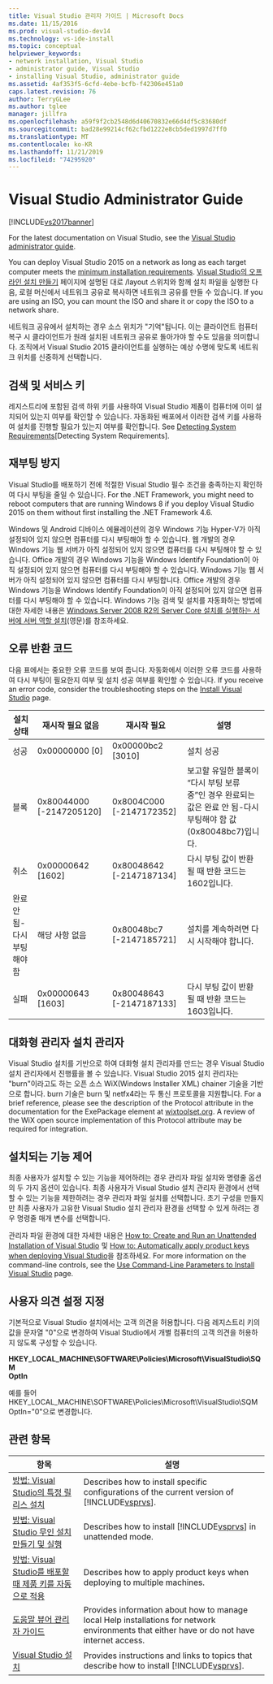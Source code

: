 ```yaml
---
title: Visual Studio 관리자 가이드 | Microsoft Docs
ms.date: 11/15/2016
ms.prod: visual-studio-dev14
ms.technology: vs-ide-install
ms.topic: conceptual
helpviewer_keywords:
- network installation, Visual Studio
- administrator guide, Visual Studio
- installing Visual Studio, administrator guide
ms.assetid: 4af353f5-6cfd-4ebe-bcfb-f42306e451a0
caps.latest.revision: 76
author: TerryGLee
ms.author: tglee
manager: jillfra
ms.openlocfilehash: a59f9f2cb2548d6d40670832e66d4df5c83680df
ms.sourcegitcommit: bad28e99214cf62cfbd1222e8cb5ded1997d7ff0
ms.translationtype: MT
ms.contentlocale: ko-KR
ms.lasthandoff: 11/21/2019
ms.locfileid: "74295920"
---
```

# <a name="visual-studio-administrator-guide"></a>Visual Studio Administrator Guide
[!INCLUDE[vs2017banner](../includes/vs2017banner.md)]

For the latest documentation on Visual Studio, see the [Visual Studio administrator guide](/visualstudio/install/visual-studio-administrator-guide).

You can deploy Visual Studio 2015 on a network as long as each target computer meets the [minimum installation requirements](https://visualstudio.microsoft.com/vs/older-downloads/). [Visual Studio의 오프라인 설치 만들기](../install/create-an-offline-installation-of-visual-studio.md) 페이지에 설명된 대로 /layout 스위치와 함께 설치 파일을 실행한 다음, 로컬 머신에서 네트워크 공유로 복사하면 네트워크 공유를 만들 수 있습니다. If you are using an ISO, you can mount the ISO and share it or copy the ISO to a network share.  
  
 네트워크 공유에서 설치하는 경우 소스 위치가 "기억"됩니다. 이는 클라이언트 컴퓨터 복구 시 클라이언트가 원래 설치된 네트워크 공유로 돌아가야 할 수도 있음을 의미합니다. 조직에서 Visual Studio 2015 클라이언트를 실행하는 예상 수명에 맞도록 네트워크 위치를 신중하게 선택합니다.  
  
## <a name="detection-and-servicing-keys"></a>검색 및 서비스 키  
 레지스트리에 포함된 검색 하위 키를 사용하여 Visual Studio 제품이 컴퓨터에 이미 설치되어 있는지 여부를 확인할 수 있습니다. 자동화된 배포에서 이러한 검색 키를 사용하여 설치를 진행할 필요가 있는지 여부를 확인합니다.  See [Detecting System Requirements](../extensibility/internals/detecting-system-requirements.md)[Detecting System Requirements].  
  
## <a name="avoiding-reboots"></a>재부팅 방지  
 Visual Studio를 배포하기 전에 적절한 Visual Studio 필수 조건을 충족하는지 확인하여 다시 부팅을 줄일 수 있습니다. For the .NET Framework, you might need to reboot computers that are running Windows 8 if you deploy Visual Studio 2015 on them without first installing the .NET Framework 4.6.  
  
 Windows 및 Android 디바이스 에뮬레이션의 경우 Windows 기능 Hyper-V가 아직 설정되어 있지 않으면 컴퓨터를 다시 부팅해야 할 수 있습니다. 웹 개발의 경우 Windows 기능 웹 서버가 아직 설정되어 있지 않으면 컴퓨터를 다시 부팅해야 할 수 있습니다. Office 개발의 경우 Windows 기능을 Windows Identify Foundation이 아직 설정되어 있지 않으면 컴퓨터를 다시 부팅해야 할 수 있습니다. Windows 기능 웹 서버가 아직 설정되어 있지 않으면 컴퓨터를 다시 부팅합니다. Office 개발의 경우 Windows 기능을 Windows Identify Foundation이 아직 설정되어 있지 않으면 컴퓨터를 다시 부팅해야 할 수 있습니다. Windows 기능 검색 및 설치를 자동화하는 방법에 대한 자세한 내용은 [Windows Server 2008 R2의 Server Core 설치를 실행하는 서버에 서버 역할 설치](https://technet.microsoft.com/library/ee441260(v=ws.10).aspx)(영문)를 참조하세요.  
  
## <a name="error-return-codes"></a>오류 반환 코드  
 다음 표에서는 중요한 오류 코드를 보여 줍니다. 자동화에서 이러한 오류 코드를 사용하여 다시 부팅이 필요한지 여부 및 설치 성공 여부를 확인할 수 있습니다. If you receive an error code, consider the troubleshooting steps on the [Install Visual Studio](../install/install-visual-studio-2015.md) page.  
  
|설치 상태|재시작 필요 없음|재시작 필요|설명|  
|------------------|--------------------------|----------------------|-----------------|  
|성공|0x00000000 [0]|0x00000bc2 [3010]|설치 성공|  
|블록|0x80044000 [-2147205120]|0x8004C000 [-2147172352]|보고할 유일한 블록이 “다시 부팅 보류 중”인 경우 완료되는 값은 완료 안 됨-다시 부팅해야 함 값(0x80048bc7)입니다.|  
|취소|0x00000642 [1602]|0x80048642 [-2147187134]|다시 부팅 값이 반환될 때 반환 코드는 1602입니다.|  
|완료 안 됨-다시 부팅해야 함|해당 사항 없음|0x80048bc7 [-2147185721]|설치를 계속하려면 다시 시작해야 합니다.|  
|실패|0x00000643 [1603]|0x80048643 [-2147187133]|다시 부팅 값이 반환될 때 반환 코드는 1603입니다.|  
  
## <a name="interactive-administrator-installer"></a>대화형 관리자 설치 관리자  
 Visual Studio 설치를 기반으로 하여 대화형 설치 관리자를 만드는 경우 Visual Studio 설치 관리자에서 진행률을 볼 수 있습니다. Visual Studio 2015 설치 관리자는 "burn"이라고도 하는 오픈 소스 WiX(Windows Installer XML) chainer 기술을 기반으로 합니다. burn 기술은 burn 및 netfx4라는 두 통신 프로토콜을 지원합니다. For a brief reference, please see the description of the Protocol attribute in the documentation for the ExePackage element at [wixtoolset.org](https://wixtoolset.org/). A review of the WiX open source implementation of this Protocol attribute may be required for integration.  
  
## <a name="controlling-what-is-installed"></a>설치되는 기능 제어  
 최종 사용자가 설치할 수 있는 기능을 제어하려는 경우 관리자 파일 설치와 명령줄 옵션의 두 가지 옵션이 있습니다. 최종 사용자가 Visual Studio 설치 관리자 환경에서 선택할 수 있는 기능을 제한하려는 경우 관리자 파일 설치를 선택합니다. 초기 구성을 만들지만 최종 사용자가 고유한 Visual Studio 설치 관리자 환경을 선택할 수 있게 하려는 경우 명령줄 매개 변수를 선택합니다.  
  
 관리자 파일 환경에 대한 자세한 내용은 [How to: Create and Run an Unattended Installation of Visual Studio](../install/how-to-create-and-run-an-unattended-installation-of-visual-studio.md) 및 [How to: Automatically apply product keys when deploying Visual Studio](../install/how-to-automatically-apply-product-keys-when-deploying-visual-studio.md)을 참조하세요.  For more information on the command-line controls, see the [Use Command-Line Parameters to Install Visual Studio](../install/use-command-line-parameters-to-install-visual-studio.md) page.  
  
## <a name="specifying-customer-feedback-settings"></a>사용자 의견 설정 지정  

기본적으로 Visual Studio 설치에서는 고객 의견을 허용합니다. 다음 레지스트리 키의 값을 문자열 "0"으로 변경하여 Visual Studio에서 개별 컴퓨터의 고객 의견을 허용하지 않도록 구성할 수 있습니다.  
  
**HKEY_LOCAL_MACHINE\SOFTWARE\Policies\Microsoft\VisualStudio\SQM**  
**OptIn**  
  
예를 들어 HKEY_LOCAL_MACHINE\SOFTWARE\Policies\Microsoft\VisualStudio\SQM OptIn="0"으로 변경합니다.  
  
## <a name="related-topics"></a>관련 항목  
  
|항목|설명|  
|-----------|-----------------|  
|[방법: Visual Studio의 특정 릴리스 설치](../install/how-to-install-a-specific-release-of-visual-studio.md)|Describes how to install specific configurations of the current version of  [!INCLUDE[vsprvs](../includes/vsprvs-md.md)].|  
|[방법: Visual Studio 무인 설치 만들기 및 실행](../install/how-to-create-and-run-an-unattended-installation-of-visual-studio.md)|Describes how to install [!INCLUDE[vsprvs](../includes/vsprvs-md.md)] in unattended mode.|  
|[방법: Visual Studio를 배포할 때 제품 키를 자동으로 적용](../install/how-to-automatically-apply-product-keys-when-deploying-visual-studio.md)|Describes how to apply product keys when deploying to multiple machines.|  
|[도움말 뷰어 관리자 가이드](../ide/help-viewer-administrator-guide.md)|Provides information about  how to manage local Help installations for network environments that either have or do not have internet access.|  
|[Visual Studio 설치](../install/install-visual-studio-2015.md)|Provides instructions and  links to topics that describe how to install [!INCLUDE[vsprvs](../includes/vsprvs-md.md)].|